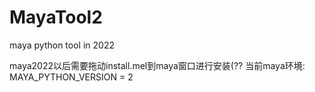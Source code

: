 # MayaTool2
 maya python tool in 2022

maya2022以后需要拖动install.mel到maya窗口进行安装(??
当前maya环境: MAYA_PYTHON_VERSION = 2